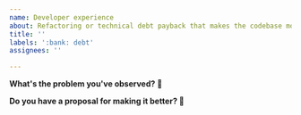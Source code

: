 ```yaml
---
name: Developer experience
about: Refactoring or technical debt payback that makes the codebase more pleasant to work on
title: ''
labels: ':bank: debt'
assignees: ''

---
```

<!-- 
Thanks for suggesting an improvement to the code! 💖

Use the questions below to help explain why you think this change is needed.
-->

**What's the problem you've observed? 🤔**

<!-- add your observations here... -->

**Do you have a proposal for making it better? 🦄**

<!-- add your suggestions here... -->
